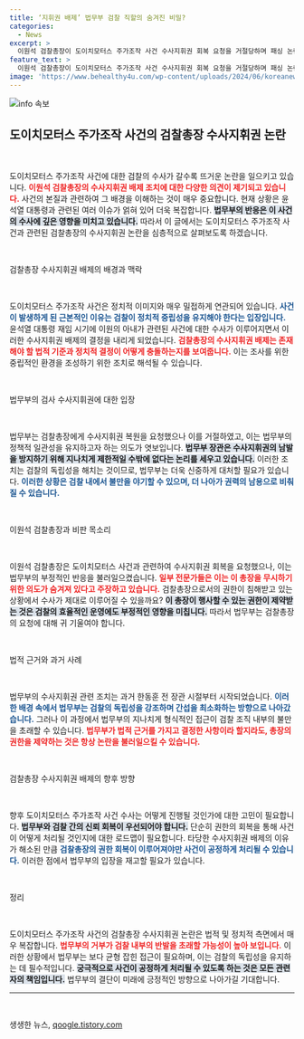 ```yaml
---
title: ‘지휘권 배제’ 법무부 검찰 직할의 숨겨진 비밀?
categories:
  - News
excerpt: >
  이원석 검찰총장이 도이치모터스 주가조작 사건 수사지휘권 회복 요청을 거절당하며 패싱 논란에 휘말렸다. 법무부의 입장에는 의구심이 제기되고, 이 총장이 강조한 바와 달리 검찰 수사의 비정상적 상황이 지속되고 있다. 이제 수사의 공정성을 위한 급진적 변화가 필요하다!
feature_text: >
  이원석 검찰총장이 도이치모터스 주가조작 사건 수사지휘권 회복 요청을 거절당하며 패싱 논란에 휘말렸다. 법무부의 입장에는 의구심이 제기되고, 이 총장이 강조한 바와 달리 검찰 수사의 비정상적 상황이 지속되고 있다. 이제 수사의 공정성을 위한 급진적 변화가 필요하다!
image: 'https://www.behealthy4u.com/wp-content/uploads/2024/06/koreanews.jpg'
---
```


<p><img src="https://www.behealthy4u.com/wp-content/uploads/2024/06/koreanews.jpg" alt="info 속보" /></p>

<h2 data-ke-size="size26">도이치모터스 주가조작 사건의 검찰총장 수사지휘권 논란</h2>

<p data-ke-size="size16">&nbsp;</p>

<p>도이치모터스 주가조작 사건에 대한 검찰의 수사가 갈수록 뜨거운 논란을 일으키고 있습니다. <b><span style="color: #ee2323;">이원석 검찰총장의 수사지휘권 배제 조치에 대한 다양한 의견이 제기되고 있습니다.</span></b> 사건의 본질과 관련하여 그 배경을 이해하는 것이 매우 중요합니다. 현재 상황은 윤석열 대통령과 관련된 여러 이슈가 얽혀 있어 더욱 복잡합니다. <b><span style="background-color: #21538527;">법무부의 반응은 이 사건의 수사에 깊은 영향을 미치고 있습니다.</span></b> 따라서 이 글에서는 도이치모터스 주가조작 사건과 관련된 검찰총장의 수사지휘권 논란을 심층적으로 살펴보도록 하겠습니다.</p>

<p data-ke-size="size16">&nbsp;</p>

<p>검찰총장 수사지휘권 배제의 배경과 맥락</p>

<p data-ke-size="size16">&nbsp;</p>

<p>도이치모터스 주가조작 사건은 정치적 이미지와 매우 밀접하게 연관되어 있습니다. <b><span style="color: #1a5490;">사건이 발생하게 된 근본적인 이유는 검찰이 정치적 중립성을 유지해야 한다는 입장입니다.</span></b> 윤석열 대통령 재임 시기에 이원의 아내가 관련된 사건에 대한 수사가 이루어지면서 이러한 수사지휘권 배제의 결정을 내리게 되었습니다. <b><span style="color: #ee2323;">검찰총장의 수사지휘권 배제는 존재해야 할 법적 기준과 정치적 결정이 어떻게 충돌하는지를 보여줍니다.</span></b> 이는 조사를 위한 중립적인 환경을 조성하기 위한 조치로 해석될 수 있습니다.</p>

<p data-ke-size="size16">&nbsp;</p>

<p>법무부의 검사 수사지휘권에 대한 입장</p>

<p data-ke-size="size16">&nbsp;</p>

<p>법무부는 검찰총장에게 수사지휘권 복원을 요청했으나 이를 거절하였고, 이는 법무부의 정책적 일관성을 유지하고자 하는 의도가 엿보입니다. <b><span style="background-color: #21538527;">법무부 장관은 수사지휘권의 남발을 방지하기 위해 지나치게 제한적일 수밖에 없다는 논리를 세우고 있습니다.</span></b> 이러한 조치는 검찰의 독립성을 해치는 것이므로, 법무부는 더욱 신중하게 대처할 필요가 있습니다. <b><span style="color: #1a5490;">이러한 상황은 검찰 내에서 불만을 야기할 수 있으며, 더 나아가 권력의 남용으로 비춰질 수 있습니다.</span></b></p>

<p data-ke-size="size16">&nbsp;</p>

<p>이원석 검찰총장과 비판 목소리</p>

<p data-ke-size="size16">&nbsp;</p>

<p>이원석 검찰총장은 도이치모터스 사건과 관련하여 수사지휘권 회복을 요청했으나, 이는 법무부의 부정적인 반응을 불러일으켰습니다. <b><span style="color: #ee2323;">일부 전문가들은 이는 이 총장을 무시하기 위한 의도가 숨겨져 있다고 주장하고 있습니다.</span></b> 검찰총장으로서의 권한이 침해받고 있는 상황에서 수사가 제대로 이루어질 수 있을까요? <b><span style="background-color: #21538527;">이 총장이 행사할 수 있는 권한이 제약받는 것은 검찰의 효율적인 운영에도 부정적인 영향을 미칩니다.</span></b> 따라서 법무부는 검찰총장의 요청에 대해 귀 기울여야 합니다.</p>

<p data-ke-size="size16">&nbsp;</p>

<p>법적 근거와 과거 사례</p>

<p data-ke-size="size16">&nbsp;</p>

<p>법무부의 수사지휘권 관련 조치는 과거 한동훈 전 장관 시절부터 시작되었습니다. <b><span style="color: #1a5490;">이러한 배경 속에서 법무부는 검찰의 독립성을 강조하며 간섭을 최소화하는 방향으로 나아갔습니다.</span></b> 그러나 이 과정에서 법무부의 지나치게 형식적인 접근이 검찰 조직 내부의 불만을 초래할 수 있습니다. <b><span style="color: #ee2323;">법무부가 법적 근거를 가지고 결정한 사항이라 할지라도, 총장의 권한을 제약하는 것은 항상 논란을 불러일으킬 수 있습니다.</span></b></p>

<p data-ke-size="size16">&nbsp;</p>

<p>검찰총장 수사지휘권 배제의 향후 방향</p>

<p data-ke-size="size16">&nbsp;</p>

<p>향후 도이치모터스 주가조작 사건 수사는 어떻게 진행될 것인가에 대한 고민이 필요합니다. <b><span style="background-color: #21538527;">법무부와 검찰 간의 신뢰 회복이 우선되어야 합니다.</span></b> 단순히 권한의 회복을 통해 사건이 어떻게 처리될 것인지에 대한 로드맵이 필요합니다. 타당한 수사지휘권 배제의 이유가 해소된 만큼 <b><span style="color: #1a5490;">검찰총장의 권한 회복이 이루어져야만 사건이 공정하게 처리될 수 있습니다.</span></b> 이러한 점에서 법무부의 입장을 재고할 필요가 있습니다.</p>

<p data-ke-size="size16">&nbsp;</p>

<p>정리</p>

<p data-ke-size="size16">&nbsp;</p>

<p>도이치모터스 주가조작 사건의 검찰총장 수사지휘권 논란은 법적 및 정치적 측면에서 매우 복잡합니다. <b><span style="color: #ee2323;">법무부의 거부가 검찰 내부의 반발을 초래할 가능성이 높아 보입니다.</span></b> 이러한 상황에서 법무부는 보다 균형 잡힌 접근이 필요하며, 이는 검찰의 독립성을 유지하는 데 필수적입니다. <b><span style="background-color: #21538527;">궁극적으로 사건이 공정하게 처리될 수 있도록 하는 것은 모든 관련자의 책임입니다.</span></b> 법무부의 결단이 미래에 긍정적인 방향으로 나아가길 기대합니다.</p>

<hr />

<p data-ke-size="size16">&nbsp;</p>
생생한 뉴스, <a href="https://qoogle.tistory.com" rel="dofollow">qoogle.tistory.com</a>


